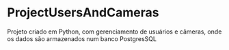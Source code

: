 # ProjectUsersAndCameras
Projeto criado em Python, com gerenciamento de usuários e câmeras, onde os dados são armazenados num banco PostgresSQL
